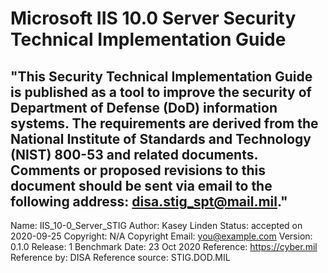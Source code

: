 # Microsoft IIS 10.0 Server Security Technical Implementation Guide
"This Security Technical Implementation Guide is published as a tool to improve the security of Department of Defense (DoD) information systems. The requirements are derived from the National Institute of Standards and Technology (NIST) 800-53 and related documents. Comments or proposed revisions to this document should be sent via email to the following address: disa.stig_spt@mail.mil."
---
Name: IIS_10-0_Server_STIG
Author: Kasey Linden
Status: accepted on 2020-09-25
Copyright: N/A
Copyright Email: you@example.com
Version: 0.1.0
Release: 1 Benchmark Date: 23 Oct 2020
Reference: https://cyber.mil
Reference by: DISA
Reference source: STIG.DOD.MIL
